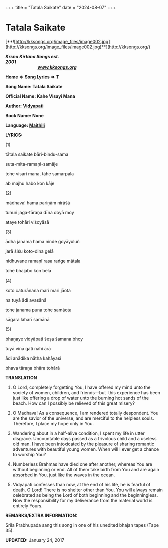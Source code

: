 +++
title = "Tatala Saikate"
date = "2024-08-07"
+++

# Tatala Saikate
[**![http://kksongs.org/image_files/image002.jpg](http://kksongs.org/image_files/image002.jpg)**](http://kksongs.org/)

**_Krsna Kirtana Songs est. 2001_**                                                                                                                                                 **_www.kksongs.org_**

**[Home](http://kksongs.org/)** **⇒** **[Song Lyrics](http://kksongs.org/lyrics.html)** **⇒** **[T](http://kksongs.org/songs/song_t.html)**

**Song Name: Tatala Saikate**

**Official Name: Kahe Visayi Mana**

**Author:** [**Vidyapati**](http://kksongs.org/authors/list/vidyapati.html)

**Book Name: None**

**Language: [Maithili](http://kksongs.org/language/list/maithili.html)**

**LYRICS:**

(1)

tātala saikate bāri-bindu-sama

suta-mita-ramaṇi-samāje

tohe visari mana, tāhe samarpala

ab majhu habo kon kāje

(2)

mādhava! hama pariṇām nirāśā

tuhuń jaga-tāraṇa dīna doyā moy

ataye tohāri viśoyāsā

(3)

ādha janama hama ninde goyāyuluń

jarā śiśu koto-dina gelā

nidhuvane ramaṇī rasa rańge mātala

tohe bhajabo kon belā

(4)

koto caturānana mari mari jāota

na tuyā ādi avasānā

tohe janama puna tohe samāota

sāgara laharī samānā

(5)

bhaṇaye vidyāpati śeṣa śamana bhoy

tuyā vinā gati nāhi ārā

ādi anādika nātha kahāyasi

bhava tāraṇa bhāra tohārā

**TRANSLATION**

1) O Lord, completely forgetting You, I have offered my mind unto the society of women, children, and friends—but  this experience has been just like offering a drop of water unto the burning hot sands of the beach. How can I possibly be relieved of this great misery?

2) O Madhava! As a consequence, I am rendered totally despondent. You are the savior of the universe, and are merciful to the helpless souls. Therefore, I place my hope only in You.

3) Wandering about in a half-alive condition, I spent my life in utter disgrace. Uncountable days passed as a frivolous child and a useless old man. I have been intoxicated by the pleasure of sharing romantic adventures with beautiful young women. When will I ever get a chance to worship You?

4) Numberless Brahmas have died one after another, whereas You are without beginning or end. All of them take birth from You and are again absorbed in You, just like the waves in the ocean.

5) Vidyapati confesses than now, at the end of his life, he is fearful of death. O Lord! There is no shelter other than You. You will always remain celebrated as being the Lord of both beginning and the beginningless. Now the responsibility for my deliverance from the material world is entirely Yours.

**REMARKS/EXTRA INFORMATION:**

Srila Prabhupada sang this song in one of his unedited bhajan tapes (Tape 35).

**UPDATED:** January 24, 2017
